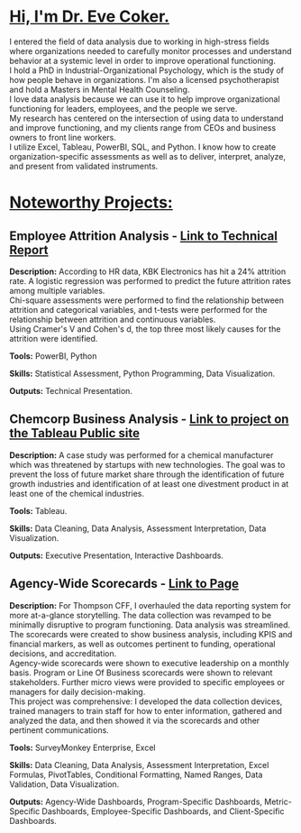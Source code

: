 # <ins> Hi, I'm Dr. Eve Coker. </ins>
I entered the field of data analysis due to working in high-stress fields where organizations needed to carefully monitor processes and understand behavior at a systemic level in order to improve operational functioning.\
I hold a PhD in Industrial-Organizational Psychology, which is the study of how people behave in organizations. I'm also a licensed psychotherapist and hold a Masters in Mental Health Counseling.\
I love data analysis because we can use it to help improve organizational functioning for leaders, employees, and the people we serve. \
My research has centered on the intersection of using data to understand and improve functioning, and my clients range from CEOs and business owners to front line workers.\
I utilize Excel, Tableau, PowerBI, SQL, and Python. I know how to create organization-specific assessments as well as to deliver, interpret, analyze, and present from validated instruments. 

# <ins> Noteworthy Projects: </ins>

## Employee Attrition Analysis - [Link to Technical Report](/Employee%20Analysis/Attrition%20Analysis%20-%20Technical%20Report.pdf)

**Description:** According to HR data, KBK Electronics has hit a 24% attrition rate. A logistic regression was performed to predict the future attrition rates among multiple variables.\
Chi-square assessments were performed to find the relationship between attrition and categorical variables, and t-tests were performed for the relationship between attrition and continuous variables. \
Using Cramer's V and Cohen's d, the top three most likely causes for the attrition were identified. 

**Tools:** PowerBI, Python

**Skills:** Statistical Assessment, Python Programming, Data Visualization.   

**Outputs:** Technical Presentation. 
​
## Chemcorp Business Analysis - [Link to project on the Tableau Public site](https://public.tableau.com/app/profile/eve.coker/viz/Chemcorpproject_17393777176150/Story1?publish=yes) 

**Description:** A case study was performed for a chemical manufacturer which was threatened by startups with new technologies. The goal was to prevent the loss of future market share through the identification of future growth industries and identification of at least one divestment product in at least one of the chemical industries. 

**Tools:** Tableau.

**Skills:** Data Cleaning, Data Analysis, Assessment Interpretation, Data Visualization.  

**Outputs:** Executive Presentation, Interactive Dashboards.

## Agency-Wide Scorecards - [Link to Page](/Data-Analysis-Portfolio/Agency-Wide%20Scorecards)

**Description:** For Thompson CFF, I overhauled the data reporting system for more at-a-glance storytelling. The data collection was revamped to be minimally disruptive to program functioning. Data analysis was streamlined. \
The scorecards were created to show business analysis, including KPIS and financial markers, as well as outcomes pertinent to funding, operational decisions, and accreditation. \
Agency-wide scorecards were shown to executive leadership on a monthly basis. Program or Line Of Business scorecards were shown to relevant stakeholders. Further micro views were provided to specific employees or managers for daily decision-making.\
This project was comprehensive: I developed the data collection devices, trained managers to train staff for how to enter information, gathered and analyzed the data, and then showed it via the scorecards and other pertinent communications. 

**Tools:** SurveyMonkey Enterprise, Excel

**Skills:** Data Cleaning, Data Analysis, Assessment Interpretation, Excel Formulas, PivotTables, Conditional Formatting, Named Ranges, Data Validation, Data Visualization.  

**Outputs:** Agency-Wide Dashboards, Program-Specific Dashboards, Metric-Specific Dashboards, Employee-Specific Dashboards, and Client-Specific Dashboards. 
